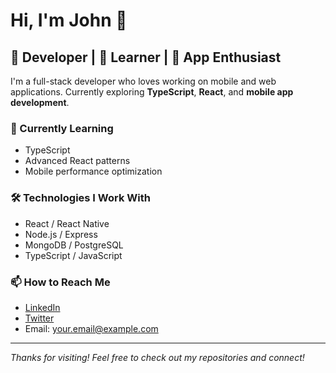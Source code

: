 # Hi, I'm John 👋

## 💼 Developer | 🔭 Learner | 📱 App Enthusiast

I'm a full-stack developer who loves working on mobile and web applications. Currently exploring **TypeScript**, **React**, and **mobile app development**.

### 🌱 Currently Learning
- TypeScript
- Advanced React patterns
- Mobile performance optimization

### 🛠️ Technologies I Work With
- React / React Native
- Node.js / Express
- MongoDB / PostgreSQL
- TypeScript / JavaScript

### 📫 How to Reach Me
- [LinkedIn](https://www.linkedin.com/in/yourprofile)
- [Twitter](https://twitter.com/yourhandle)
- Email: your.email@example.com

---

_Thanks for visiting! Feel free to check out my repositories and connect!_
